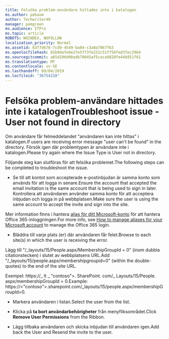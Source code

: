 ```yaml
---
title: Felsöka problem-användare hittades inte i katalogen
ms.author: pebaum
author: Techwriter40
manager: pamgreen
ms.audience: ITPro
ms.topic: article
ROBOTS: NOINDEX, NOFOLLOW
localization_priority: Normal
ms.assetid: 63f7d676-7cd9-4549-ba84-c3a8a7867f63
ms.openlocfilehash: 81b9dafe8e27e5f73fe232c51ff56fed3fec29b4
ms.sourcegitcommit: a65d196d00adb70045af5caca9828fe44b951f61
ms.translationtype: MT
ms.contentlocale: sv-SE
ms.lasthandoff: 09/04/2019
ms.locfileid: "36754210"
---
```

# <a name="troubleshoot-issue---user-not-found-in-directory"></a><span data-ttu-id="b29c3-102">Felsöka problem-användare hittades inte i katalogen</span><span class="sxs-lookup"><span data-stu-id="b29c3-102">Troubleshoot issue - User not found in directory</span></span>

<span data-ttu-id="b29c3-103">Om användare får felmeddelandet "användaren kan inte hittas" i katalogen.</span><span class="sxs-lookup"><span data-stu-id="b29c3-103">If users are receiving error message "user can't be found" in the directory.</span></span> <span data-ttu-id="b29c3-104">Försök igen där problemtypen är användare inte i katalogen.</span><span class="sxs-lookup"><span data-stu-id="b29c3-104">Please try again where the Issue Type is User not in directory.</span></span>

<span data-ttu-id="b29c3-105">Följande steg kan slutföras för att felsöka problemet.</span><span class="sxs-lookup"><span data-stu-id="b29c3-105">The following steps can be completed to troubleshoot the issue.</span></span>

- <span data-ttu-id="b29c3-106">Se till att kontot som accepterade e-postinbjudan är samma konto som används för att logga in senare.</span><span class="sxs-lookup"><span data-stu-id="b29c3-106">Ensure the account that accepted the email invitation is the same account that is being used to sign in later.</span></span> <span data-ttu-id="b29c3-107">Kontrollera att användaren använder samma konto för att acceptera inbjudan och logga in på webbplatsen.</span><span class="sxs-lookup"><span data-stu-id="b29c3-107">Make sure the user is using the same account to accept the invite and sign into the site.</span></span> 

<span data-ttu-id="b29c3-108">Mer information finns i hantera [alias för ditt Microsoft-konto</a> för att hantera Office 365-inloggningen](https://support.microsoft.com/help/12407/microsoft-account-how-to-manage-aliases).</span><span class="sxs-lookup"><span data-stu-id="b29c3-108">For more info, see [How to manage aliases for your Microsoft account</a> to manage the Office 365 login](https://support.microsoft.com/help/12407/microsoft-account-how-to-manage-aliases).</span></span> 

- <span data-ttu-id="b29c3-109">Bläddra till varje plats (er) där användaren får felet.</span><span class="sxs-lookup"><span data-stu-id="b29c3-109">Browse to each site(s) in which the user is receiving the error.</span></span> 

<span data-ttu-id="b29c3-110">Lägg till "/_layouts/15/People.aspx/MembershipGroupId = 0" (inom dubbla citationstecken) i slutet av webbplatsens URL.</span><span class="sxs-lookup"><span data-stu-id="b29c3-110">Add "/_layouts/15/people.aspx/membershipgroupid=0" (within the double-quotes) to the end of the site URL.</span></span> 

<span data-ttu-id="b29c3-111">Exempel: https://_ lt _ "contoso">. SharePoint. com/_ Layouts/15/People. aspx/membershipGroupId = 0.</span><span class="sxs-lookup"><span data-stu-id="b29c3-111">Example: https://<"contoso">.sharepoint.com/_layouts/15/people.aspx/membershipGroupId=0.</span></span>

- <span data-ttu-id="b29c3-112">Markera användaren i listan.</span><span class="sxs-lookup"><span data-stu-id="b29c3-112">Select the user from the list.</span></span>

- <span data-ttu-id="b29c3-113">Klicka på **ta bort användarbehörigheter** från menyfliksområdet.</span><span class="sxs-lookup"><span data-stu-id="b29c3-113">Click **Remove User Permissions** from the Ribbon.</span></span> 
-  <span data-ttu-id="b29c3-114">Lägg tillbaka användaren och skicka inbjudan till användaren igen.</span><span class="sxs-lookup"><span data-stu-id="b29c3-114">Add back the User and Resend the invite to the user.</span></span>

